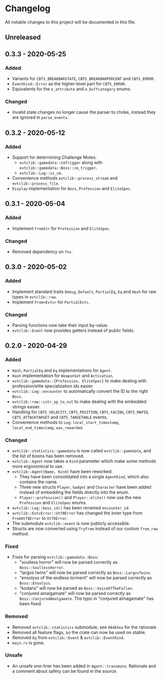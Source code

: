 # Changelog

All notable changes to this project will be documented in this file.

## Unreleased

## 0.3.3 - 2020-05-25
### Added
- Variants for `CBTS_BREAKBARSTATE`, `CBTS_BREAKBARPERCENT` and `CBTS_ERROR`.
- `EventKind::Error` as the higher-level part for `CBTS_ERROR`.
- Equivalents for the  `e_attribute` and `e_buffcategory` enums.

### Changed
- Invalid state changes no longer cause the parser to choke, instead they are
  ignored in `parse_events`.

## 0.3.2 - 2020-05-12
### Added
- Support for determining Challenge Motes.
  - `evtclib::gamedata::CmTrigger` along with
    `evtclib::gamedata::Boss::cm_trigger`.
  - `evtclib::Log::is_cm`.
- Convenience methods `evtclib::process_stream` and `evtclib::process_file`.
- `Display` implementation for `Boss`, `Profession` and `EliteSpec`.

## 0.3.1 - 2020-05-04
### Added
- Implement `FromStr` for `Profession` and `EliteSpec`.

### Changed
- Removed dependency on `fnv`.

## 0.3.0 - 2020-05-02
### Added
- Implement standard traits `Debug`, `Default`, `PartialEq`, `Eq` and `Hash`
  for raw types in `evtclib::raw`.
- Implement `From<Evtc>` for `PartialEvtc`.

### Changed
- Parsing functions now take their input by-value.
- `evtclib::Event` now provides getters instead of public fields.

## 0.2.0 - 2020-04-29
### Added
- `Hash`, `PartialEq` and `Eq` implementations for `Agent`.
- `Hash` implementation for `WeaponSet` and `Activation`.
- `evtclib::gamedata::{Profession, EliteSpec}` to make dealing with
  profession/elite specialization ids easier.
- `evtclib::Log::encounter` to automatically convert the ID to the right
  `Boss`.
- `evtclib::raw::cstr_up_to_nul` to make dealing with the embedded strings
  easier.
- Handling for `CBTS_VELOCITY`, `CBTS_POSITION`, `CBTS_FACING`, `CBTS_MAPID`,
  `CBTS_ATTACKTARGET` and `CBTS_TARGETABLE` events.
- Convenience methods to `Log`: `local_start_timestamp`, `local_end_timestamp`,
  `was_rewarded`.

### Changed
- `evtclib::statistics::gamedata` is now called `evtclib::gamedata`, and the
  list of boons has been removed.
- `evtclib::Agent` now takes a `Kind` parameter which make some methods more
  ergonomical to use.
- `evtclib::Agent{Name, Kind}` have been reworked:
  - They have been consolidated into a single `AgentKind`, which also contains
    the name.
  - Three new structs `Player`, `Gadget` and `Character` have been added
    instead of embedding the fields directly into the enum.
  - `Player::profession()` and `Player::elite()` now use the new `Profession`
    and `EliteSpec` enums.
- `evtclib::Log::boss_id()` has been renamed `encounter_id`.
- `evtclib::EvtcError::Utf8Error` has changed the inner type from
  `FromUtf8Error` to `Utf8Error`.
- The submodule `evtclib::event` is now publicly accessible.
- Structs are now converted using `TryFrom` instead of our custom `from_raw`
  method.

### Fixed
- Fixes for parsing `evtclib::gamedata::Boss`:
  - "soulless horror" will now be parsed correctly as `Boss::SoullessHorror`.
  - "largos twins" will now be parsed correctly as `Boss::LargosTwins`.
  - "ensolyss of the endless torment" will now be parsed correctly as
    `Boss::Ensolyss`.
  - "kodans" will now be parsed as `Boss::VoiceOfTheFallen`.
  - "conjured amalgamate" will now be parsed correctly as
    `Boss::ConjuredAmalgamate`. The typo in "conjured almagamate" has been
    fixed.

### Removed
- Removed `evtclib::statistics` submodule, see `08465ea` for the rationale.
- Removed all feature flags, so the crate can now be used on stable.
- Removed `Eq` from `evtclib::Event` & `evtclib::EventKind`.
- `main.rs` is gone.

### Unsafe
- An unsafe one-liner has been added in `Agent::transmute`. Rationale and a
  comment about safety can be found in the source.
